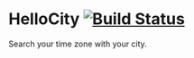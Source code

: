 # HelloCity [![Build Status](https://travis-ci.org/AndriiFedosov/HelloCity.svg?branch=master)](https://travis-ci.org/AndriiFedosov/HelloCity)
 
Search your time zone with your city.

